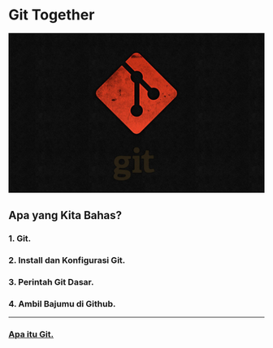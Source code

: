 # Git Together

![git](../img/index.jpg)



## Apa yang Kita Bahas?

### 1. Git.

### 2. Install dan Konfigurasi Git.

### 3. Perintah Git Dasar.

### 4. Ambil Bajumu di Github.

-----

### **[Apa itu Git.](git.html)**